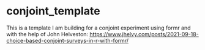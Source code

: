 # conjoint_template

This is a template I am building for a conjoint experiment using formr and with the help of John Helveston: https://www.jhelvy.com/posts/2021-09-18-choice-based-conjoint-surveys-in-r-with-formr/

